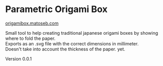 # Parametric Origami Box

[origamibox.matoseb.com](https://origamibox.matoseb.com)

Small tool to help creating traditional japanese origami boxes by showing where to fold the paper.\
Exports as an .svg file with the correct dimensions in millimeter.\
Doesn't take into account the thickness of the paper. yet.

Version 0.0.1

